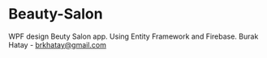 # Beauty-Salon

WPF design Beuty Salon app. Using Entity Framework and Firebase.
Burak Hatay - brkhatay@gmail.com
